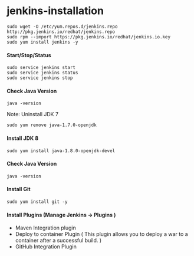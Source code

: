 # jenkins-installation


```
sudo wget -O /etc/yum.repos.d/jenkins.repo http://pkg.jenkins.io/redhat/jenkins.repo
sudo rpm --import https://pkg.jenkins.io/redhat/jenkins.io.key
sudo yum install jenkins -y
```

#### Start/Stop/Status
```
sudo service jenkins start
sudo service jenkins status
sudo service jenkins stop
```

#### Check Java Version
```
java -version
```
Note: Uninstall JDK 7
```
sudo yum remove java-1.7.0-openjdk
```
#### Install JDK 8
```
sudo yum install java-1.8.0-openjdk-devel
```
#### Check Java Version
```
java -version
```

#### Install Git
```
sudo yum install git -y
```

#### Install Plugins (Manage Jenkins -> Plugins )
* Maven Integration plugin
* Deploy to container Plugin ( This plugin allows you to deploy a war to a container after a successful build. )
* GitHub Integration Plugin
